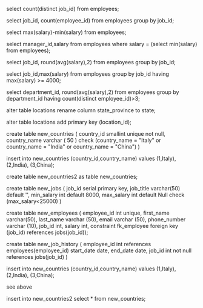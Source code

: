 <!-- Aggregate Functions
1. Write a query to find the number of jobs available in the employees table. -->

select count(distinct job_id) from employees;

<!-- 2. Write a query to get the number of employees working in each post. -->

select job_id, count(employee_id) from employees group by job_id;

<!-- 3. Write a query to get the difference between the highest and lowest salaries. -->

select max(salary)-min(salary) from employees;

<!-- 4. Write a query to find the manager ID and the salary of the lowest-paid employee under that manager. -->

select manager_id,salary from employees where salary = (select min(salary) from employees);

<!-- 5. Write a query to get the average salary for each post excluding programmer. -->

select job_id, round(avg(salary),2) from employees group by job_id;

<!-- 6. Write a query to get the job ID and maximum salary of each post for maximum salary is at or above $4000. -->

select job_id,max(salary) from employees group by job_id having max(salary) >= 4000;

<!-- 7. Write a query to get the average salary for all departments that employ more than 10 employees. -->
<!-- I put 3 to show something, there was no department with more than 10 employees -->

select department_id, round(avg(salary),2) from employees group by department_id having count(distinct employee_id)>3;

<!-- Alter Table Statement
1. Write a SQL statement to change the name of the column state_province to state in the table locations, keeping the data type and size same. -->

alter table locations rename column state_province to state;

<!-- 2. Write a SQL statement to add a primary key for the columns location_id in the locations table. -->

alter table locations add primary key (location_id); 

<!-- Create Tables
1.Write a SQL statement to create a simple table new_countries including columns country_id and country_name.

make sure that no duplicate data against column country_id will be allowed at the time of insertion. (which data type should you use for the column country_id ?)
make sure that no countries except Italy, India and China will be entered in the table. -->

create table new_countries (
    country_id smallint unique not null,
    country_name varchar ( 50 ) check (country_name = "Italy" or country_name = "India" or country_name = "China")
)

insert into new_countries (country_id,country_name)
values (1,Italy), (2,India), (3,China);

<!-- 2.Write a SQL statement to create a duplicate copy of the new_countries table including the structure and the data of the countries table. -->

create table new_countries2 as table new_countries;

<!-- 3. Write a SQL statement to create a table named new_jobs including columns job_id, job_title, min_salary, max_salary

make sure that max_salary amount won’t exceed the upper limit of 25000.
make sure that, the default value for job_title is blank, for min_salary is 8000 and for max_salary is NULL. -->

create table new_jobs (
    job_id serial primary key,
    job_title varchar(50) default '',
    min_salary int default 8000,
    max_salary int default Null check (max_salary<25000)
)

<!-- 4. Write a SQL statement to create a table new_employees including columns employee_id, first_name, last_name, email, phone_number hire_date, job_id, salary,

make sure that, the employee_id column does not contain any duplicate value at the time of insertion,
make sure that the foreign key column job_id, references the column job_id of jobs table. -->

create table new_employees (
    employee_id int unique, 
    first_name varchar(50),
    last_name varchar (50),
    email varchar (50),
    phone_number varchar (10),
    job_id int,
    salary int,
    constraint fk_employee
    foreign key (job_id)
    references jobs(job_id));

<!-- 5. Write a SQL statement to create a table new_job_history including columns employee_id, start_date, end_date, job_id

make sure that the foreign key employee_id references the column employee_id of the employees table
make sure that the foreign key column job_id contain only those values which exist in the jobs table. -->

create table new_job_history (
    employee_id int references employees(employee_id)
    start_date date,
    end_date date,
    job_id int not null references jobs(job_id)
)

<!-- Insert
<!-- 1. Write a SQL statement to insert a record with your own value into the table new_countries. -->
insert into new_countries (country_id,country_name)
values (1,Italy), (2,India), (3,China);

<!-- 2. Write a SQL statement to insert 3 rows by a single insert statement. -->
see above

<!-- 3. Write a SQL statement to insert rows from the countries table to duplicate table. -->
insert into new_countries2 
select * from new_countries;

<!-- 4. Write a SQL statement to insert rows into the table new_employees in which the column job_id contains the values which must have existed into the table new_jobs. --> 
